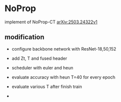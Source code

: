 # NoProp
implement of NoProp-CT [arXiv:2503.24322v1](https://arxiv.org/html/2503.24322v1)

## modification 

- configure backbone network with ResNet-18,50,152
- add Zt, T and fused header 
- scheduler with euler and heun
- evaluate accuracy with heun T=40 for every epoch
- evaluate various T after finish train

- 

